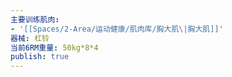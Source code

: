 ```yaml
---
主要训练肌肉:
- '[[Spaces/2-Area/运动健康/肌肉库/胸大肌\|胸大肌]]'
器械: 杠铃
当前6RM重量: 50kg*8*4
publish: true
---
```

